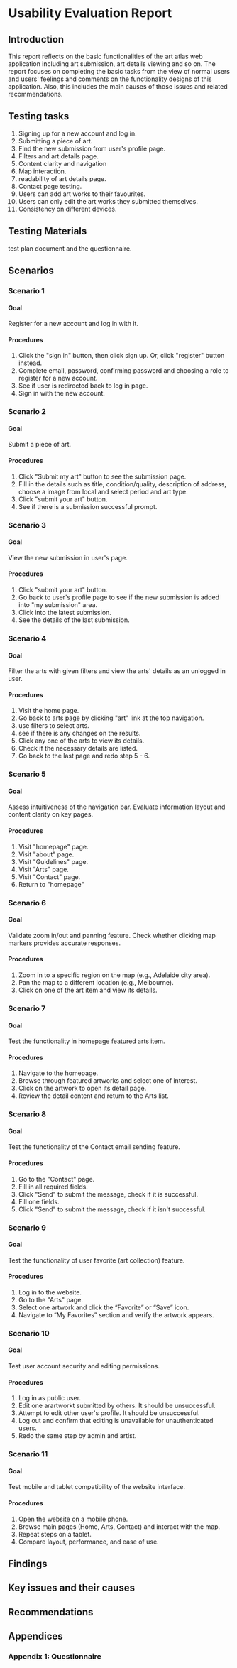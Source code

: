 # Usability Evaluation Report
## Introduction
This report reflects on the basic functionalities of the art atlas web application including art submission, art details viewing and so on. The report focuses on completing the basic tasks from the view of normal users and users' feelings and comments on the functionality designs of this application. Also, this includes the main causes of those issues and related recommendations. 

## Testing tasks
1. Signing up for a new account and log in.
2. Submitting a piece of art.
3. Find the new submission from user's profile page.
4. Filters and art details page.
5. Content clarity and navigation
6. Map interaction.
7. readability of art details page.
8. Contact page testing.
9. Users can add art works to their favourites.
10. Users can only edit the art works they submitted themselves.
11. Consistency on different devices.

## Testing Materials
test plan document and the questionnaire.

## Scenarios
### Scenario 1
#### Goal
Register for a new account and log in with it.

#### Procedures
1. Click the "sign in" button, then click sign up. Or, click "register" button instead.
2. Complete email, password, confirming password and choosing a role to register for a new account.
3. See if user is redirected back to log in page.
4. Sign in with the new account.

### Scenario 2
#### Goal
Submit a piece of art.

#### Procedures
1. Click "Submit my art" button to see the submission page.
2. Fill in the details such as title, condition/quality, description of address, choose a image from local and select period and art type.
3. Click "submit your art" button.
4. See if there is a submission successful prompt.

### Scenario 3
#### Goal
View the new submission in user's page.

#### Procedures
1. Click "submit your art" button.
2. Go back to user's profile page to see if the new submission is added into "my submission" area.
3. Click into the latest submission.
4. See the details of the last submission. 

### Scenario 4
#### Goal
Filter the arts with given filters and view the arts' details as an unlogged in user.

#### Procedures
1. Visit the home page.
2. Go back to arts page by clicking "art" link at the top navigation.
3. use filters to select arts.
4. see if there is any changes on the results.
5. Click any one of the arts to view its details.
6. Check if the necessary details are listed.
7. Go back to the last page and redo step 5 - 6.  

### Scenario 5
#### Goal
Assess intuitiveness of the navigation bar. Evaluate information layout and content clarity on key pages.

#### Procedures
1. Visit "homepage" page.
2. Visit "about" page.
3. Visit "Guidelines" page.
4. Visit "Arts" page.
5. Visit "Contact" page.
6. Return to "homepage"

### Scenario 6
#### Goal
Validate zoom in/out and panning feature. Check whether clicking map markers provides accurate responses.

#### Procedures
1. Zoom in to a specific region on the map (e.g., Adelaide city area).
2. Pan the map to a different location (e.g., Melbourne).
3. Click on one of the art item and view its details.

### Scenario 7
#### Goal
Test the functionality in homepage featured arts item.

#### Procedures
1. Navigate to the homepage.
2. Browse through featured artworks and select one of interest.
3. Click on the artwork to open its detail page.
4. Review the detail content and return to the Arts list.

### Scenario 8
#### Goal
Test the functionality of the Contact email sending feature.

#### Procedures
1. Go to the "Contact" page.
2. Fill in all required fields.
3. Click "Send" to submit the message, check if it is successful.
4. Fill one fields.
5. Click "Send" to submit the message, check if it isn't successful.

### Scenario 9
#### Goal
Test the functionality of user favorite (art collection) feature.

#### Procedures
1. Log in to the website.
2. Go to the "Arts" page.
3. Select one artwork and click the “Favorite” or “Save” icon.
4. Navigate to “My Favorites” section and verify the artwork appears.

### Scenario 10
#### Goal
Test user account security and editing permissions.

#### Procedures
1. Log in as public user.
2. Edit one arartworkt submitted by others. It should be unsuccessful.
3. Attempt to edit other user's profile. It should be unsuccessful.
4. Log out and confirm that editing is unavailable for unauthenticated users.
5. Redo the same step by admin and artist.

### Scenario 11
#### Goal
Test mobile and tablet compatibility of the website interface.

#### Procedures
1. Open the website on a mobile phone.
2. Browse main pages (Home, Arts, Contact) and interact with the map.
3. Repeat steps on a tablet.
4. Compare layout, performance, and ease of use.

## Findings 


## Key issues and their causes


## Recommendations


## Appendices
### Appendix 1: Questionnaire